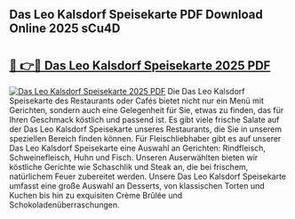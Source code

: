 ## Das Leo Kalsdorf Speisekarte PDF Download Online 2025 sCu4D

# <h2><a href="http://gcafz1.nevu.top/?p=Das+Leo+Kalsdorf+Speisekarte">🔗 👉🔴 Das Leo Kalsdorf Speisekarte 2025 PDF</a></h2>

[![Das Leo Kalsdorf Speisekarte 2025 PDF](https://i.imgur.com/dBaPXMq.png)](http://gcafz1.nevu.top/?p=Das+Leo+Kalsdorf+Speisekarte)
Die Das Leo Kalsdorf Speisekarte des Restaurants oder Cafés bietet nicht nur ein Menü mit Gerichten, sondern auch eine Gelegenheit für Sie, etwas zu finden, das für Ihren Geschmack köstlich und passend ist. Es gibt viele frische Salate auf der Das Leo Kalsdorf Speisekarte unseres Restaurants, die Sie in unserem speziellen Bereich finden können. Für Fleischliebhaber gibt es auf unserer Das Leo Kalsdorf Speisekarte eine Auswahl an Gerichten: Rindfleisch, Schweinefleisch, Huhn und Fisch. Unseren Auserwählten bieten wir köstliche Gerichte wie Schaschlik und Steak an, die bei frischem, natürlichem Feuer zubereitet werden. Unsere Das Leo Kalsdorf Speisekarte umfasst eine große Auswahl an Desserts, von klassischen Torten und Kuchen bis hin zu exquisiten Crème Brûlée und Schokoladenüberraschungen.
